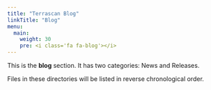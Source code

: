 ```yaml
---
title: "Terrascan Blog"
linkTitle: "Blog"
menu:
  main:
    weight: 30
    pre: <i class='fa fa-blog'></i>
---
```



This is the **blog** section. It has two categories: News and Releases.

Files in these directories will be listed in reverse chronological order.

